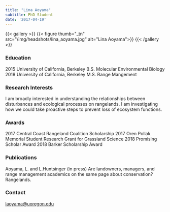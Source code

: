```yaml
---
title: "Lina Aoyama"
subtitle: PhD Student
date: '2017-04-19'
---
```



{{< gallery >}}
  {{< figure thumb="_tn" src="/img/headshots/lina_aoyama.jpg" alt="Lina Aoyama">}}
{{< /gallery >}} 

<!--more-->
### Education
2015 University of California, Berkeley B.S. Molecular Environmental Biology  
2018 University of California, Berkeley M.S. Range Mangement

### Research Interests
I am broadly interested in understanding the relationships between disturbances and ecological processes on rangelands. I am investigating how we could take proactive steps to prevent loss of ecosystem functions. 

### Awards
2017 Central Coast Rangeland Coalition Scholarship
2017 Oren Pollak Memorial Student Research Grant for Grassland Science
2018 Promising Scholar Award
2018 Barker Scholarship Award

### Publications
Aoyama, L. and L.Huntsinger (in press) Are landowners, managers, and range management academics on the same page about conservation? Rangelands.

### Contact
laoyama@uoregon.edu  

